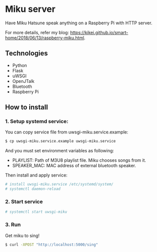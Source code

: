 # Miku server

Have Miku Hatsune speak anything on a Raspberry Pi with HTTP server.

For more details, refer my blog:
https://kikei.github.io/smart-home/2018/06/13/raspberry-miku.html.

## Technologies

- Python
- Flask
- uWSGI
- OpenJTalk
- Bluetooth
- Raspberry Pi

## How to install

### 1. Setup systemd service:

You can copy service file from uwsgi-miku.service.example:

```sh
$ cp uwsgi-miku.service.example uwsgi-miku.service
```

And you must set environment variables as following:

- PLAYLIST: Path of M3U8 playlist file. Miku chooses songs from it.
- SPEAKER_MAC: MAC address of external bluetooth speaker.

Then install and apply service:

```sh
# install uwsgi-miku.service /etc/systemd/system/
# systemctl daemon-reload
```

### 2. Start service

```sh
# systemctl start uwsgi-miku
```

### 3. Run

Get miku to sing!

```sh
$ curl -XPOST "http://localhost:5000/sing"
```
